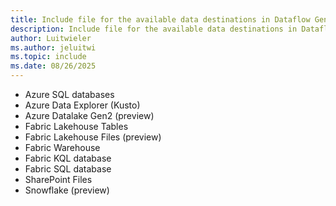 ```yaml
---
title: Include file for the available data destinations in Dataflow Gen2
description: Include file for the available data destinations in Dataflow Gen2
author: Luitwieler
ms.author: jeluitwi
ms.topic: include
ms.date: 08/26/2025
---
```

* Azure SQL databases
* Azure Data Explorer (Kusto)
* Azure Datalake Gen2 (preview)
* Fabric Lakehouse Tables
* Fabric Lakehouse Files (preview)
* Fabric Warehouse
* Fabric KQL database
* Fabric SQL database
* SharePoint Files
* Snowflake (preview)
